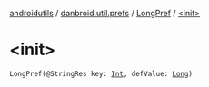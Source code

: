 [androidutils](../../index.md) / [danbroid.util.prefs](../index.md) / [LongPref](index.md) / [&lt;init&gt;](./-init-.md)

# &lt;init&gt;

`LongPref(@StringRes key: `[`Int`](https://kotlinlang.org/api/latest/jvm/stdlib/kotlin/-int/index.html)`, defValue: `[`Long`](https://kotlinlang.org/api/latest/jvm/stdlib/kotlin/-long/index.html)`)`